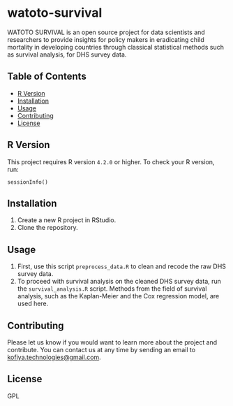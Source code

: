 # watoto-survival

WATOTO SURVIVAL is an open source project for data scientists and researchers to provide insights for policy makers in eradicating child mortality in developing countries through classical statistical methods such as survival analysis, for DHS survey data.

## Table of Contents

- [R Version](#R-version)
- [Installation](#installation)
- [Usage](#usage)
- [Contributing](#contributing)
- [License](#license)

## R Version

This project requires R version `4.2.0` or higher. To check your R version, run:

```commandline
sessionInfo()
```

## Installation
1. Create a new R project in RStudio.
2. Clone the repository.


## Usage
1. First, use this script `preprocess_data.R` to clean and recode the raw DHS survey data.
2. To proceed with survival analysis on the cleaned DHS survey data, run the `survival_analysis.R` script. Methods from the field of survival analysis, such as the Kaplan-Meier and the Cox regression model, are used here.


## Contributing
Please let us know if you would want to learn more about the project and contribute. You can contact us at any time by sending an email to kofiya.technologies@gmail.com.

## License
GPL


